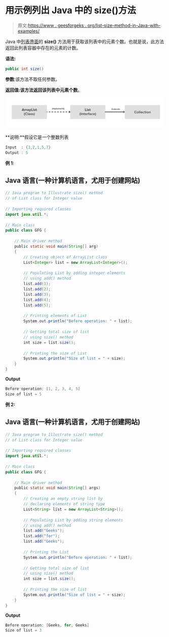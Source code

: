 # 用示例列出 Java 中的 size()方法

> 原文:[https://www . geesforgeks . org/list-size-method-in-Java-with-examples/](https://www.geeksforgeeks.org/list-size-method-in-java-with-examples/)

Java 中[列表界面](https://www.geeksforgeeks.org/list-interface-java-examples/)的 **size()** 方法用于获取该列表中的元素个数。也就是说，此方法返回此列表容器中存在的元素的计数。

**语法:**

```java
public int size()
```

**参数**:该方法不取任何参数。

**返回值:**该方法返回该列表中**元素个数**。

![](img/44f83bbf17ed431ea2790361ae6372b3.png)

**说明:**假设它是一个整数列表

```java
Input  : {3,2,1,5,7} 
Output : 5
```

**例 1:**

## Java 语言(一种计算机语言，尤用于创建网站)

```java
// Java program to Illustrate size() method
// of List class for Integer value

// Importing required classes
import java.util.*;

// Main class
public class GFG {

    // Main driver method
    public static void main(String[] arg)
    {
        // Creating object of ArrayList class
        List<Integer> list = new ArrayList<Integer>();

        // Populating List by adding integer elements
        // using add() method
        list.add(1);
        list.add(2);
        list.add(3);
        list.add(4);
        list.add(5);

        // Printing elements of List
        System.out.println("Before operation: " + list);

        // Getting total size of list
        // using size() method
        int size = list.size();

        // Printing the size of List
        System.out.println("Size of list = " + size);
    }
}
```

**Output**

```java
Before operation: [1, 2, 3, 4, 5]
Size of list = 5
```

**例 2:**

## Java 语言(一种计算机语言，尤用于创建网站)

```java
// Java program to Illustrate size() method
// of List class for Integer value

// Importing required classes
import java.util.*;

// Main class
public class GFG {

    // Main driver method
    public static void main(String[] args)
    {
        // Creating an empty string list by
        // declaring elements of string type
        List<String> list = new ArrayList<String>();

        // Populating List by adding string elements
        // using add() method
        list.add("Geeks");
        list.add("for");
        list.add("Geeks");

        // Printing the List
        System.out.println("Before operation: " + list);

        // Getting total size of list
        // using size() method
        int size = list.size();

        // Printing the size of list
        System.out.println("Size of list = " + size);
    }
}
```

**Output**

```java
Before operation: [Geeks, for, Geeks]
Size of list = 3
```